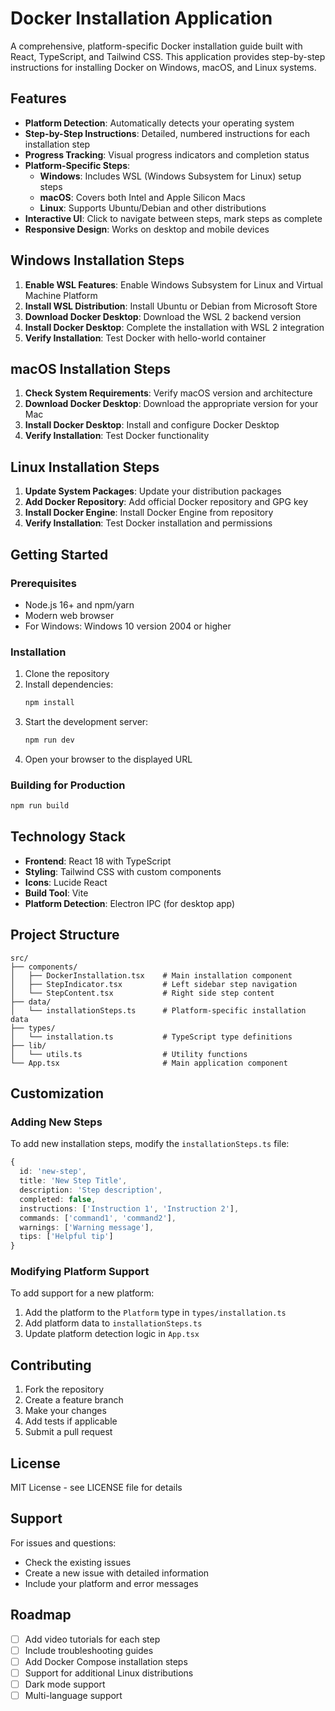# Docker Installation Application

A comprehensive, platform-specific Docker installation guide built with React, TypeScript, and Tailwind CSS. This application provides step-by-step instructions for installing Docker on Windows, macOS, and Linux systems.

## Features

- **Platform Detection**: Automatically detects your operating system
- **Step-by-Step Instructions**: Detailed, numbered instructions for each installation step
- **Progress Tracking**: Visual progress indicators and completion status
- **Platform-Specific Steps**: 
  - **Windows**: Includes WSL (Windows Subsystem for Linux) setup steps
  - **macOS**: Covers both Intel and Apple Silicon Macs
  - **Linux**: Supports Ubuntu/Debian and other distributions
- **Interactive UI**: Click to navigate between steps, mark steps as complete
- **Responsive Design**: Works on desktop and mobile devices

## Windows Installation Steps

1. **Enable WSL Features**: Enable Windows Subsystem for Linux and Virtual Machine Platform
2. **Install WSL Distribution**: Install Ubuntu or Debian from Microsoft Store
3. **Download Docker Desktop**: Download the WSL 2 backend version
4. **Install Docker Desktop**: Complete the installation with WSL 2 integration
5. **Verify Installation**: Test Docker with hello-world container

## macOS Installation Steps

1. **Check System Requirements**: Verify macOS version and architecture
2. **Download Docker Desktop**: Download the appropriate version for your Mac
3. **Install Docker Desktop**: Install and configure Docker Desktop
4. **Verify Installation**: Test Docker functionality

## Linux Installation Steps

1. **Update System Packages**: Update your distribution packages
2. **Add Docker Repository**: Add official Docker repository and GPG key
3. **Install Docker Engine**: Install Docker Engine from repository
4. **Verify Installation**: Test Docker installation and permissions

## Getting Started

### Prerequisites

- Node.js 16+ and npm/yarn
- Modern web browser
- For Windows: Windows 10 version 2004 or higher

### Installation

1. Clone the repository
2. Install dependencies:
   ```bash
   npm install
   ```
3. Start the development server:
   ```bash
   npm run dev
   ```
4. Open your browser to the displayed URL

### Building for Production

```bash
npm run build
```

## Technology Stack

- **Frontend**: React 18 with TypeScript
- **Styling**: Tailwind CSS with custom components
- **Icons**: Lucide React
- **Build Tool**: Vite
- **Platform Detection**: Electron IPC (for desktop app)

## Project Structure

```
src/
├── components/
│   ├── DockerInstallation.tsx    # Main installation component
│   ├── StepIndicator.tsx         # Left sidebar step navigation
│   └── StepContent.tsx           # Right side step content
├── data/
│   └── installationSteps.ts      # Platform-specific installation data
├── types/
│   └── installation.ts           # TypeScript type definitions
├── lib/
│   └── utils.ts                  # Utility functions
└── App.tsx                       # Main application component
```

## Customization

### Adding New Steps

To add new installation steps, modify the `installationSteps.ts` file:

```typescript
{
  id: 'new-step',
  title: 'New Step Title',
  description: 'Step description',
  completed: false,
  instructions: ['Instruction 1', 'Instruction 2'],
  commands: ['command1', 'command2'],
  warnings: ['Warning message'],
  tips: ['Helpful tip']
}
```

### Modifying Platform Support

To add support for a new platform:

1. Add the platform to the `Platform` type in `types/installation.ts`
2. Add platform data to `installationSteps.ts`
3. Update platform detection logic in `App.tsx`

## Contributing

1. Fork the repository
2. Create a feature branch
3. Make your changes
4. Add tests if applicable
5. Submit a pull request

## License

MIT License - see LICENSE file for details

## Support

For issues and questions:
- Check the existing issues
- Create a new issue with detailed information
- Include your platform and error messages

## Roadmap

- [ ] Add video tutorials for each step
- [ ] Include troubleshooting guides
- [ ] Add Docker Compose installation steps
- [ ] Support for additional Linux distributions
- [ ] Dark mode support
- [ ] Multi-language support
